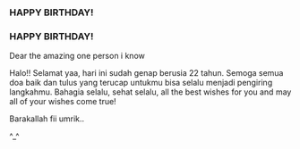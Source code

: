 <!DOCTYPE html>
<html>

<head>
  <meta charset="utf-8">
  <meta name="viewport" content="width=device-width">
  <meta name="description" content="Happy 22 Birthday">
  <title>Happy Birthday!!</title>
  <link rel="stylesheet" type="text/css" href="birthday.css">
</head>
<div class="birthdayCard">
<div class="cardFront"><h3 class="happy">HAPPY BIRTHDAY!</h3>
<div class="balloons">
  <div class="balloonOne"></div>
  <div class="balloonTwo"></div>
  <div class="balloonThree"></div>
  <div class="balloonFour"></div>
</div>
</div>
  
  <div class="cardInside">
    <h3 class="back">HAPPY BIRTHDAY!</h3>
    <p class="dear">Dear the amazing one person i know</p>
    <p class="Ucapan">Halo!! Selamat yaa, hari ini sudah genap berusia 22 tahun. Semoga semua doa baik dan tulus yang terucap untukmu bisa selalu menjadi pengiring langkahmu. Bahagia selalu, sehat selalu, all the best wishes for you and may all of your wishes come true!</p>
    <p class="barakallah">Barakallah fii umrik..</p>
    <p class="name">^_^</p>
  </div>
</div>
